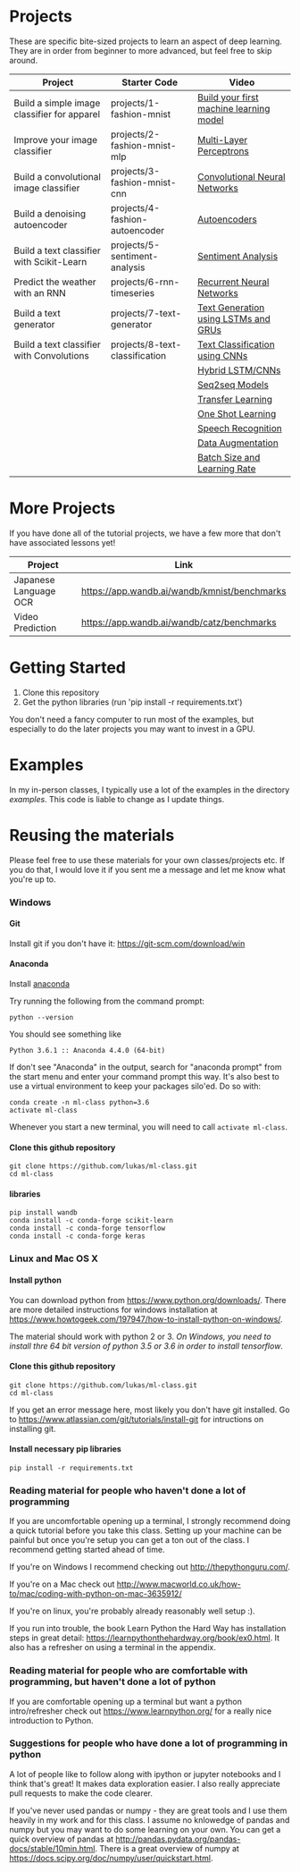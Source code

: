 # Projects

These are specific bite-sized projects to learn an aspect of deep learning.  They are in order from beginner to more advanced, but feel free to skip around.

| Project | Starter Code | Video |
| ----- | ------- | ----- |
| Build a simple image classifier for apparel | projects/1-fashion-mnist| [Build your first machine learning model](https://www.youtube.com/watch?v=CbXj7091OWA) | 
| Improve your image classifier | projects/2-fashion-mnist-mlp | [Multi-Layer Perceptrons](https://www.youtube.com/watch?v=GVKDa5hxUZE) | 
| Build a convolutional image classifier | projects/3-fashion-mnist-cnn | [Convolutional Neural Networks](https://www.youtube.com/watch?v=wzy8jI-duEQ) | 
| Build a denoising autoencoder | projects/4-fashion-autoencoder | [Autoencoders](https://www.youtube.com/watch?v=6maH8Lh3pK4) | 
| Build a text classifier with Scikit-Learn | projects/5-sentiment-analysis | [Sentiment Analysis](https://www.youtube.com/watch?v=qoyp8pBtCZ0) | 
| Predict the weather with an RNN | projects/6-rnn-timeseries | [Recurrent Neural Networks](https://www.youtube.com/watch?v=8lbGjKhrJOo) | 
| Build a text generator | projects/7-text-generator | [Text Generation using LSTMs and GRUs](https://www.youtube.com/watch?v=4F69m3krMHw) |
| Build a text classifier with Convolutions | projects/8-text-classification | [Text Classification using CNNs](https://www.youtube.com/watch?v=8YsZXTpFRO0) |
||| [Hybrid LSTM/CNNs](https://www.youtube.com/watch?v=NysY9FN9Uac) |
||| [Seq2seq Models](https://www.youtube.com/watch?v=MqugtGD605k) |
||| [Transfer Learning](https://www.youtube.com/watch?v=vbhEnEbj3JM) |
||| [One Shot Learning](https://www.youtube.com/watch?v=H4MPIWX6ftE) |
||| [Speech Recognition](https://www.youtube.com/watch?v=Qf4YJcHXtcY) |
||| [Data Augmentation](https://www.youtube.com/watch?v=yYqAvlkRwUQ) |
||| [Batch Size and Learning Rate](https://www.youtube.com/watch?v=ZBVwnoVIvZk) |

# More Projects

If you have done all of the tutorial projects, we have a few more that don't have associated lessons yet!

| Project | Link |
| ------- | ---- |
|Japanese Language OCR | https://app.wandb.ai/wandb/kmnist/benchmarks |
|Video Prediction | https://app.wandb.ai/wandb/catz/benchmarks |


# Getting Started

1. Clone this repository
2. Get the python libraries (run 'pip install -r requirements.txt')

You don't need a fancy computer to run most of the examples, but especially to do the later projects you may want to invest in a GPU.

# Examples

In my in-person classes, I typically use a lot of the examples in the directory *examples*.  This code is liable to change as I update things.

# Reusing the materials

Please feel free to use these materials for your own classes/projects etc.  If you do that, I would love it if you sent me a message and let me know what you're up to.

### Windows

#### Git

Install git if you don't have it: https://git-scm.com/download/win

#### Anaconda

Install [anaconda](https://repo.continuum.io/archive/Anaconda3-4.4.0-Windows-x86_64.exe)

Try running the following from the command prompt:

```
python --version
```

You should see something like

```
Python 3.6.1 :: Anaconda 4.4.0 (64-bit)
```

If don't see "Anaconda" in the output, search for "anaconda prompt" from the start menu and enter your command prompt this way.   It's also best to use a virtual environment to keep your packages silo'ed.  Do so with:

```
conda create -n ml-class python=3.6
activate ml-class
```

Whenever you start a new terminal, you will need to call `activate ml-class`.

#### Clone this github repository
```
git clone https://github.com/lukas/ml-class.git
cd ml-class
```

#### libraries

```
pip install wandb
conda install -c conda-forge scikit-learn
conda install -c conda-forge tensorflow
conda install -c conda-forge keras
```

### Linux and Mac OS X
#### Install python

You can download python from https://www.python.org/downloads/.  There are more detailed instructions for windows installation at https://www.howtogeek.com/197947/how-to-install-python-on-windows/.  

The material should work with python 2 or 3.  *On Windows, you need to install thre 64 bit version of python 3.5 or 3.6 in order to install tensorflow*.

#### Clone this github repository
```
git clone https://github.com/lukas/ml-class.git
cd ml-class
```

If you get an error message here, most likely you don't have git installed.  Go to https://www.atlassian.com/git/tutorials/install-git for intructions on installing git.

#### Install necessary pip libraries
```
pip install -r requirements.txt
```


### Reading material for people who haven't done a lot of programming

If you are uncomfortable opening up a terminal, I strongly recommend doing a quick tutorial before you take this class.  Setting up your machine can be painful but once you're setup you can get a ton out of the class.  I recommend getting started ahead of time.

If you're on Windows I recommend checking out http://thepythonguru.com/.

If you're on a Mac check out http://www.macworld.co.uk/how-to/mac/coding-with-python-on-mac-3635912/

If you're on linux, you're probably already reasonably well setup :).

If you run into trouble, the book Learn Python the Hard Way has installation steps in great detail: https://learnpythonthehardway.org/book/ex0.html.  It also has a refresher on using a terminal in the appendix.

### Reading material for people who are comfortable with programming, but haven't done a lot of python

If you are comfortable opening up a terminal but want a python intro/refresher check out https://www.learnpython.org/ for a really nice introduction to Python.

### Suggestions for people who have done a lot of programming in python

A lot of people like to follow along with ipython or jupyter notebooks and I think that's great!  It makes data exploration easier.  I also really appreciate pull requests to make the code clearer.

If you've never used pandas or numpy - they are great tools and I use them heavily in my work and for this class.  I assume no knlowedge of pandas and numpy but you may want to do some learning on your own.  You can get a quick overview of pandas at http://pandas.pydata.org/pandas-docs/stable/10min.html.  There is a great overview of numpy at https://docs.scipy.org/doc/numpy/user/quickstart.html.


